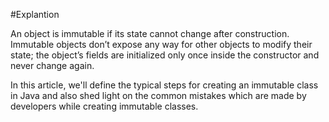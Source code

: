 #Explantion

An object is immutable if its state cannot change after construction. Immutable objects don’t expose any way for other objects to modify their state; the object’s fields are initialized only once inside the constructor and never change again.

In this article, we'll define the typical steps for creating an immutable class in Java and also shed light on the common mistakes which are made by developers while creating immutable classes.
